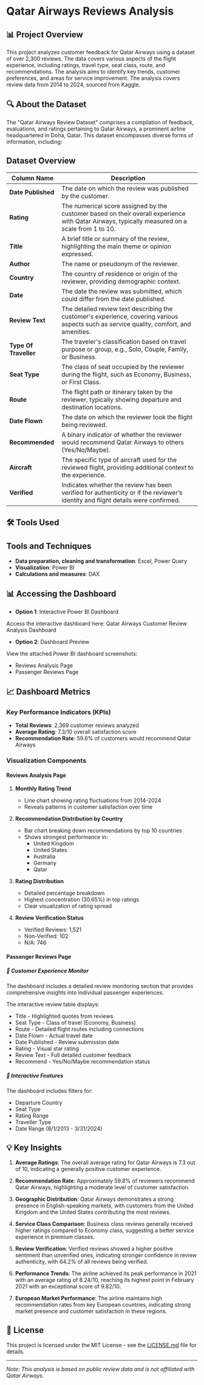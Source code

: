 # Qatar Airways Reviews Analysis

## 📊 Project Overview

This project analyzes customer feedback for Qatar Airways using a dataset of over 2,300 reviews. The data covers various aspects of the flight experience, including ratings, travel type, seat class, route, and recommendations. The analysis aims to identify key trends, customer preferences, and areas for service improvement. The analysis covers review data from 2014 to 2024, sourced from Kaggle.


## 🔍 About the Dataset

The "Qatar Airways Review Dataset" comprises a compilation of feedback, evaluations, and ratings pertaining to Qatar Airways, a prominent airline headquartered in Doha, Qatar. This dataset encompasses diverse forms of information, including:

## Dataset Overview

| **Column Name**         | **Description**                                                                                                                                   |
|-------------------------|---------------------------------------------------------------------------------------------------------------------------------------------------|
| **Date Published**      | The date on which the review was published by the customer.                                                                                       |
| **Rating**              | The numerical score assigned by the customer based on their overall experience with Qatar Airways, typically measured on a scale from 1 to 10.    |
| **Title**               | A brief title or summary of the review, highlighting the main theme or opinion expressed.                                                         |
| **Author**              | The name or pseudonym of the reviewer.                                                                                                            |
| **Country**             | The country of residence or origin of the reviewer, providing demographic context.                                                                |
| **Date**                | The date the review was submitted, which could differ from the date published.                                                                    |
| **Review Text**         | The detailed review text describing the customer's experience, covering various aspects such as service quality, comfort, and amenities.         |
| **Type Of Traveller**   | The traveler's classification based on travel purpose or group, e.g., Solo, Couple, Family, or Business.                                          |
| **Seat Type**           | The class of seat occupied by the reviewer during the flight, such as Economy, Business, or First Class.                                          |
| **Route**               | The flight path or itinerary taken by the reviewer, typically showing departure and destination locations.                                        |
| **Date Flown**          | The date on which the reviewer took the flight being reviewed.                                                                                    |
| **Recommended**         | A binary indicator of whether the reviewer would recommend Qatar Airways to others (Yes/No/Maybe).                                                      |
| **Aircraft**            | The specific type of aircraft used for the reviewed flight, providing additional context to the experience.                                       |
| **Verified**            | Indicates whether the review has been verified for authenticity or if the reviewer’s identity and flight details were confirmed.                  |



## 🛠️ Tools Used

## Tools and Techniques
- **Data preparation, cleaning and transformation**: Excel, Power Query
- **Visualization**: Power BI
- **Calculations and measures**: DAX



## 📊 Accessing the Dashboard

- **Option 1**: Interactive Power BI Dashboard

Access the interactive dashboard here: Qatar Airways Customer Review Analysis Dashboard

- **Option 2**: Dashboard Preview

View the attached Power BI dashboard screenshots:

- Reviews Analysis Page
- Passenger Reviews Page


## 📈 Dashboard Metrics

### Key Performance Indicators (KPIs)
- **Total Reviews**: 2,369 customer reviews analyzed
- **Average Rating**: 7.3/10 overall satisfaction score
- **Recommendation Rate**: 59.8% of customers would recommend Qatar Airways


### Visualization Components

#### Reviews Analysis Page

1. **Monthly Rating Trend**
   - Line chart showing rating fluctuations from 2014-2024
   - Reveals patterns in customer satisfaction over time

2. **Recommendation Distribution by Country**
   - Bar chart breaking down recommendations by top 10 countries
   - Shows strongest performance in:
     - United Kingdom
     - United States
     - Australia
     - Germany
     - Qatar

3. **Rating Distribution**
   - Detailed percentage breakdown
   - Highest concentration (30.65%) in top ratings
   - Clear visualization of rating spread

4. **Review Verification Status**
   - Verified Reviews: 1,521
   - Non-Verified: 102
   - N/A: 746

#### Passenger Reviews Page

##### 📝 Customer Experience Monitor

The dashboard includes a detailed review monitoring section that provides comprehensive insights into individual passenger experiences.

The interactive review table displays:

- Title - Highlighted quotes from reviews
- Seat Type - Class of travel (Economy, Business)
- Route - Detailed flight routes including connections
- Date Flown - Actual travel date
- Date Published - Review submission date
- Rating - Visual star rating
- Review Text - Full detailed customer feedback
- Recommend - Yes/No/Maybe recommendation status

##### 🎯 Interactive Features

The dashboard includes filters for:
- Departure Country
- Seat Type
- Rating Range
- Traveller Type
- Date Range (8/1/2013 - 3/31/2024)


## 💡 Key Insights

1. **Average Ratings**: The overall average rating for Qatar Airways is 7.3 out of 10, indicating a generally positive customer experience.

2. **Recommendation Rate**: Approximately 59.8% of reviewers recommend Qatar Airways, highlighting a moderate level of customer satisfaction.

3. **Geographic Distribution**: Qatar Airways demonstrates a strong presence in English-speaking markets, with customers from the United Kingdom and the United States contributing the most reviews.

4. **Service Class Comparison**: Business class reviews generally received higher ratings compared to Economy class, suggesting a better service experience in premium classes.

5. **Review Verification**: Verified reviews showed a higher positive sentiment than unverified ones, indicating stronger confidence in review authenticity, with 64.2% of all reviews being verified.

6. **Performance Trends**: The airline achieved its peak performance in 2021 with an average rating of 8.24/10, reaching its highest point in February 2021 with an exceptional score of 9.82/10.

7. **European Market Performance**: The airline maintains high recommendation rates from key European countries, indicating strong market presence and customer satisfaction in these regions.


## 📜 License

This project is licensed under the MIT License - see the [LICENSE.md](LICENSE.md) file for details.

---
*Note: This analysis is based on public review data and is not affiliated with Qatar Airways.*



